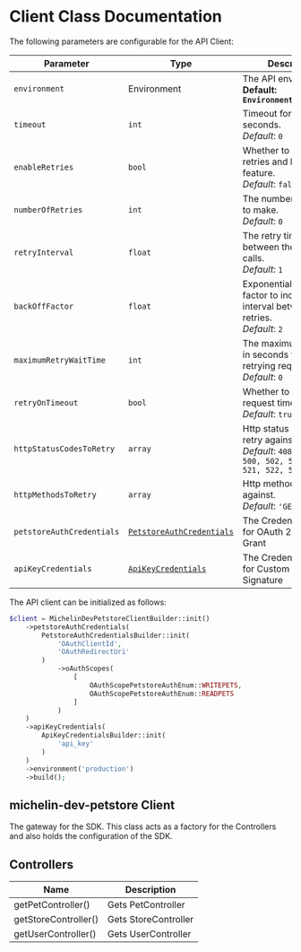
# Client Class Documentation

The following parameters are configurable for the API Client:

| Parameter | Type | Description |
|  --- | --- | --- |
| `environment` | Environment | The API environment. <br> **Default: `Environment.PRODUCTION`** |
| `timeout` | `int` | Timeout for API calls in seconds.<br>*Default*: `0` |
| `enableRetries` | `bool` | Whether to enable retries and backoff feature.<br>*Default*: `false` |
| `numberOfRetries` | `int` | The number of retries to make.<br>*Default*: `0` |
| `retryInterval` | `float` | The retry time interval between the endpoint calls.<br>*Default*: `1` |
| `backOffFactor` | `float` | Exponential backoff factor to increase interval between retries.<br>*Default*: `2` |
| `maximumRetryWaitTime` | `int` | The maximum wait time in seconds for overall retrying requests.<br>*Default*: `0` |
| `retryOnTimeout` | `bool` | Whether to retry on request timeout.<br>*Default*: `true` |
| `httpStatusCodesToRetry` | `array` | Http status codes to retry against.<br>*Default*: `408, 413, 429, 500, 502, 503, 504, 521, 522, 524` |
| `httpMethodsToRetry` | `array` | Http methods to retry against.<br>*Default*: `'GET', 'PUT'` |
| `petstoreAuthCredentials` | [`PetstoreAuthCredentials`](auth/oauth-2-implicit-grant.md) | The Credentials Setter for OAuth 2 Implicit Grant |
| `apiKeyCredentials` | [`ApiKeyCredentials`](auth/custom-header-signature.md) | The Credentials Setter for Custom Header Signature |

The API client can be initialized as follows:

```php
$client = MichelinDevPetstoreClientBuilder::init()
    ->petstoreAuthCredentials(
        PetstoreAuthCredentialsBuilder::init(
            'OAuthClientId',
            'OAuthRedirectUri'
        )
            ->oAuthScopes(
                [
                    OAuthScopePetstoreAuthEnum::WRITEPETS,
                    OAuthScopePetstoreAuthEnum::READPETS
                ]
            )
    )
    ->apiKeyCredentials(
        ApiKeyCredentialsBuilder::init(
            'api_key'
        )
    )
    ->environment('production')
    ->build();
```

## michelin-dev-petstore Client

The gateway for the SDK. This class acts as a factory for the Controllers and also holds the configuration of the SDK.

## Controllers

| Name | Description |
|  --- | --- |
| getPetController() | Gets PetController |
| getStoreController() | Gets StoreController |
| getUserController() | Gets UserController |

